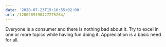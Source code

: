 ```yaml
---
date: '2020-07-23T15:16:55+02:00'
url: /1286289190427275264/
---
```

Everyone is a consumer and there is nothing bad about it. Try to excel in one or more topics while having fun doing it. Appreciation is a basic need for all.
